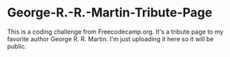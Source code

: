 # George-R.-R.-Martin-Tribute-Page

This is a coding challenge from Freecodecamp.org.
It's a tribute page to my favorite author George R. R. Martin.
I'm just uploading it here so it will be public.
